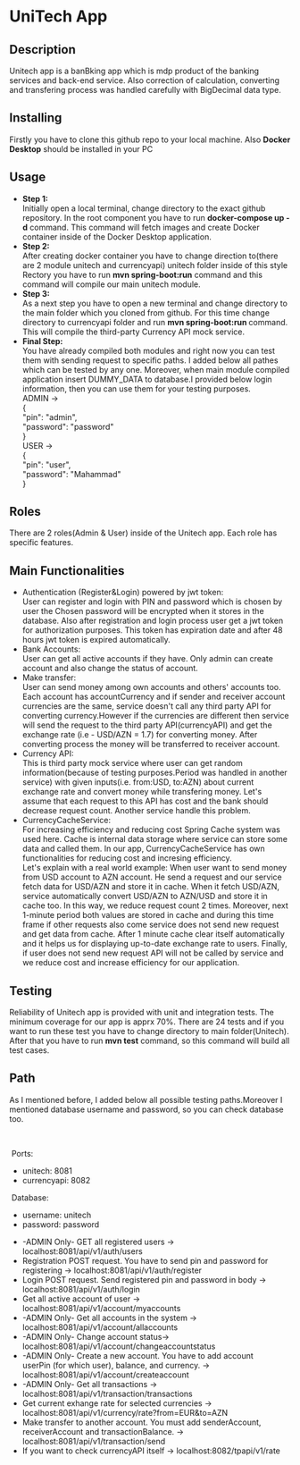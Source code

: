   <h1>UniTech App</h1>
    <h2>Description</h2>
    <p>
      Unitech app is a banBking app which is mdp product of the banking services
      and back-end service. Also correction of calculation, converting and transfering process was handled carefully with BigDecimal data type.
    </p>
    <h2>Installing</h2>
    <p>Firstly you have to clone this github repo to your local machine. Also <b>Docker Desktop</b> should be installed in your PC</p>
    <h2>Usage</h2>
    <p>
        <ul>
            <li>
                <b>Step 1:</b> <br>
                Initially open a local terminal, change directory to the exact github repository. In the root component you have to run <b>docker-compose up -d</b>  command. This command will fetch images and create Docker container inside of the Docker Desktop application.
            </li>
            <li> <b>Step 2:</b> <br>            After creating docker container you have to change direction to(there are 2 module unitech and currencyapi) unitech folder inside of this style Rectory you have to run <b>mvn spring-boot:run</b>  command and this command will compile our main unitech module.
            </li>
            <li>
                <b>Step 3:</b> <br>
                As a next step you have to open a new terminal and change directory to the main folder which you cloned from github. For this time change directory to currencyapi folder and run <b> mvn spring-boot:run </b>command. This will compile the third-party Currency API mock service.
            </li>
           <li><b>Final Step:</b> <br>
                You have already compiled both modules and right now you can test them with sending request to specific paths. I added below all pathes which can be tested by any one.
                Moreover, when main module compiled application insert DUMMY_DATA to database.I provided below login information, then you can use them for your testing purposes.
                <br>ADMIN -> <br>
                {<br>
                    "pin": "admin",<br>
                    "password": "password" <br>
                } <br>
                USER -> <br>
                {
                    <br>
                    "pin": "user",<br>
                    "password": "Mahammad" <br>
                }
            </li>
        </ul>
    </p>
      <h2>Roles</h2>
    <p>There are 2 roles(Admin & User) inside of the Unitech app. Each role has specific features.</p>
    <h2>Main Functionalities</h2>
       <p>
        <ul>
            <li>Authentication (Register&Login) powered by jwt token: <br> User can register and login with  PIN and password which is chosen by user the Chosen password will be encrypted when it stores in the database. Also after registration and login process user get a jwt token for authorization purposes. This token has expiration date and after 48 hours jwt token is expired automatically.</li>
            <li>Bank Accounts: <br> User can get all active accounts if they have. Only admin can create account and also change the status of account.</li>
            <li>Make transfer: <br>User can send money among own  accounts and others' accounts too. Each account has accountCurrency and if sender and receiver account currencies are the same, service doesn't call any third party API for converting currency.However if the currencies are different then service will send the request to the third party API(currencyAPI) and get the exchange rate (i.e - USD/AZN = 1.7) for converting money.
            After converting process the money will be transferred to receiver account.
            </li>
          <li>
            Currency API: <br> This is third party mock service where user can get random information(because of testing purposes.Period was handled in another service) with given inputs(i.e. from:USD, to:AZN) about current exchange rate and convert money while transfering money. Let's assume that each request to this API has cost and the bank should decrease request count. Another service handle this problem.
          </li>
          <li>CurrencyCacheService: <br> 
              For increasing efficiency and reducing cost Spring Cache system was used here. Cache is internal data storage where service can store some data and called them. 
            In our app, CurrencyCacheService has own functionalities for reducing cost and incresing efficiency. <br>
            Let's explain with a real world example:
            When user want to send money from USD account to AZN account. He send a request and our service fetch data for USD/AZN and store it in cache. When it fetch USD/AZN, service automatically convert USD/AZN to AZN/USD and store it in cache too. 
            In this way, we reduce request count 2 times. Moreover, next 1-minute period both values are stored in cache and during this time frame if other requests also come service does not send new request and get data from cache.
            After 1 minute cache clear itself automatically and it helps us for displaying up-to-date exchange rate to users. Finally, if user does not send new request API will not be called by service and we reduce cost and increase efficiency for our application.
          </li>
        </ul>
    </p>
    <h2>Testing</h2>
    <p>
      Reliability of Unitech app is provided with unit and integration tests. The minimum coverage for our app is apprx 70%. There are 24 tests and if you want to run these test you have to change directory to main folder(Unitech). After that you have to run <b>mvn test</b> command, so this command will build all test cases. 
    </p>
    <h2>Path</h2>
    <p>As I mentioned before, I added below all possible testing paths.Moreover I mentioned database username and password, so you can check database too.</p> <br>
    <p> Ports:</p>
    <ul>
      <li>unitech: 8081</li>
      <li>currencyapi: 8082</li>
    </ul>
      <p> Database:</p>
    <ul>
      <li>username: unitech</li>
      <li>password: password</li>
    </ul>
    <ul>
      <li>-ADMIN Only- GET all registered users -> localhost:8081/api/v1/auth/users</li>
      <li>Registration POST request. You have to send pin and password for registering -> localhost:8081/api/v1/auth/register</li>
      <li>Login POST request. Send registered pin and password in body -> localhost:8081/api/v1/auth/login</li>
      <li>Get all active account of user -> localhost:8081/api/v1/account/myaccounts</li>
      <li>-ADMIN Only- Get all accounts in the system -> localhost:8081/api/v1/account/allaccounts</li>
      <li>-ADMIN Only- Change account status-> localhost:8081/api/v1/account/changeaccountstatus</li>
      <li>-ADMIN Only- Create a new account. You have to add account userPin (for which user), balance, and currency. -> localhost:8081/api/v1/account/createaccount</li>
      <li>-ADMIN Only- Get all transactions -> localhost:8081/api/v1/transaction/transactions</li>
      <li>Get current exhange rate for selected currencies -> localhost:8081/api/v1/currency/rate?from=EUR&to=AZN</li>
      <li>Make transfer to another account. You must add senderAccount, receiverAccount and transactionBalance. -> localhost:8081/api/v1/transaction/send</li>
      <li>If you want to check currencyAPI itself -> localhost:8082/tpapi/v1/rate</li>
    </ul>
    










    
